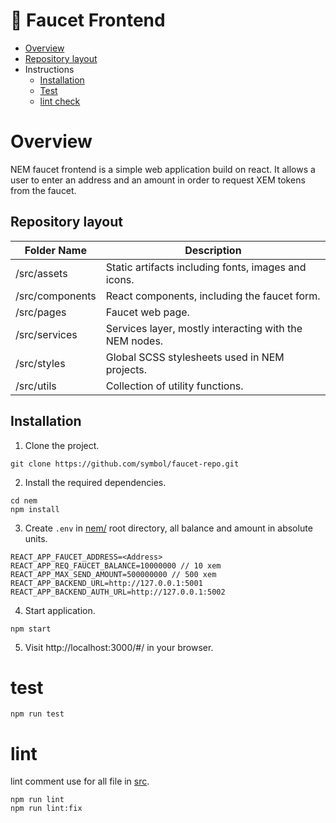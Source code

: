 # :potable_water: Faucet Frontend

- [Overview](#overview)
- [Repository layout](#repository-layout)
- Instructions
    - [Installation](#installation)
    - [Test](#test)
    - [lint check](#lint)

# Overview

NEM faucet frontend is a simple web application build on react. It allows a user to enter an address and an amount in order to request XEM tokens from the faucet.

## Repository layout

| Folder Name | Description |
| -------------|--------------|
| /src/assets | Static artifacts including fonts, images and icons. |
| /src/components | React components, including the faucet form. |
| /src/pages | Faucet web page. |
| /src/services | Services layer, mostly interacting with the NEM nodes. |
| /src/styles | Global SCSS stylesheets used in NEM projects. |
| /src/utils | Collection of utility functions. |

## Installation

1. Clone the project.

```
git clone https://github.com/symbol/faucet-repo.git
```

2. Install the required dependencies.

```
cd nem
npm install
```

3. Create `.env` in [nem/](/nem/) root directory, all balance and amount in absolute units.

```env
REACT_APP_FAUCET_ADDRESS=<Address>
REACT_APP_REQ_FAUCET_BALANCE=10000000 // 10 xem
REACT_APP_MAX_SEND_AMOUNT=500000000 // 500 xem
REACT_APP_BACKEND_URL=http://127.0.0.1:5001
REACT_APP_BACKEND_AUTH_URL=http://127.0.0.1:5002
```

4. Start application.

```shell
npm start
```

5. Visit http://localhost:3000/#/ in your browser.

# test

```
npm run test
```

# lint

lint comment use for all file in [src](/nem/src/).
```
npm run lint
npm run lint:fix
```
